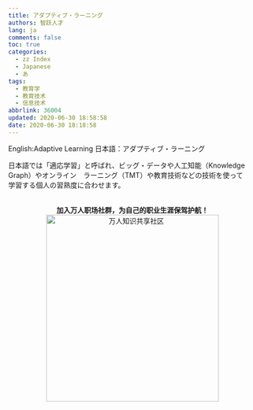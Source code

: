 ```yaml
---
title: アダプティブ・ラーニング
authors: 智跃人才
lang: ja
comments: false
toc: true
categories:
  - zz Index
  - Japanese
  - あ
tags:
  - 教育学
  - 教育技术
  - 信息技术
abbrlink: 36004
updated: 2020-06-30 18:58:58
date: 2020-06-30 18:18:58
---
```


English:Adaptive Learning
日本語：アダプティブ・ラーニング

日本語では「適応学習」と呼ばれ、ビッグ・データや人工知能（Knowledge Graph）やオンライン　ラーニング（TMT）や教育技術などの技術を使って　学習する個人の習熟度に合わせます。
   



<br>

<center>
<b>加入万人职场社群，为自己的职业生涯保驾护航！</b>

<br>

 <img src="/assets/img/dingding/dingding-group-life.jpg" width = "350" height = "380" alt="万人知识共享社区" align=center />

</center>

